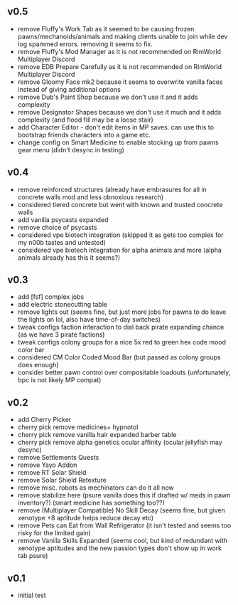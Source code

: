 ## v0.5
* remove Fluffy's Work Tab as it seemed to be causing frozen pawns/mechanoids/animals and making clients unable to join while dev log spammed errors. removing it seems to fix.
* remove Fluffy's Mod Manager as it is not recommended on RimWorld Multiplayer Discord
* remove EDB Prepare Carefully as it is not recommended on RimWorld Multiplayer Discord
* remove Gloomy Face mk2 because it seems to overwrite vanilla faces instead of giving additional options
* remove Dub's Paint Shop because we don't use it and it adds complexity
* remove Designator Shapes because we don't use it much and it adds complexity (and flood fill may be a loose stair)
* add Character Editor - don't edit items in MP saves. can use this to bootstrap friends characters into a game etc.
* change config on Smart Medicine to enable stocking up from pawns gear menu (didn't desync in testing)

## v0.4
* remove reinforced structures (already have embrasures for all in concrete walls mod and less obnoxious research)
* considered tiered concrete but went with known and trusted concrete walls
* add vanilla psycasts expanded
* remove choice of psycasts
* considered vpe biotech integration (skipped it as gets too complex for my n00b tastes and untested)
* considered vpe biotech integration for alpha animals and more (alpha animals already has this it seems?)

## v0.3
* add [fsf] complex jobs
* add electric stonecutting table
* remove lights out (seems fine, but just more jobs for pawns to do leave the lights on lol, also have time-of-day switches)
* tweak configs faction interaction to dial back pirate expanding chance (as we have 3 pirate factions)
* tweak configs colony groups for a nice 5x red to green hex code mood color bar
* considered CM Color Coded Mood Bar (but passed as colony groups does enough)
* consider better pawn control over compositable loadouts (unfortunately, bpc is not likely MP compat)

## v0.2
* add Cherry Picker
* cherry pick remove medicines+ hypnotol
* cherry pick remove vanilla hair expanded barber table
* cherry pick remove alpha genetics ocular affinity (ocular jellyfish may desync)
* remove Settlements Quests
* remove Yayo Addon
* remove RT Solar Shield
* remove Solar Shield Retexture
* remove misc. robots as mechinators can do it all now
* remove stabilize here (psure vanilla does this if drafted w/ meds in pawn inventory?) (smart medicine has something too??)
* remove (Multiplayer Compatible) No Skill Decay (seems fine, but given xenotype +8 aptitude helps reduce decay etc)
* remove Pets can Eat from Wall Refrigerator (it isn't tested and seems too risky for the limited gain)
* remove Vanilla Skills Expanded (seems cool, but kind of redundant with xenotype aptitudes and the new passion types don't show up in work tab psure)

## v0.1
* initial test
